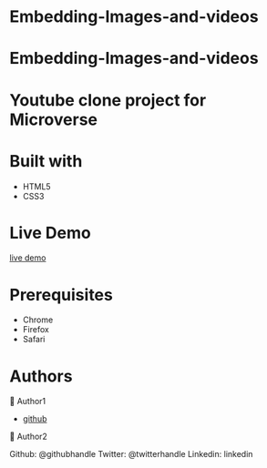 # Embedding-Images-and-videos
# Embedding-Images-and-videos

Youtube clone project for Microverse
===================

# Built with #
 - HTML5 
  - CSS3 


# Live Demo #
[live demo](https://jovial-neumann-6765b0.netlify.app/)



 # Prerequisites #

- Chrome 
- Firefox
 - Safari



 # Authors # 


👤 Author1
 - [github](https://github.com/UmairAhmad125)  
   


👤 Author2

Github: @githubhandle
Twitter: @twitterhandle
Linkedin: linkedin